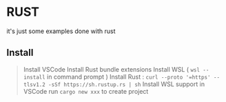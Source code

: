 # RUST
it's just some examples done with rust

## Install

> Install VSCode
> Install Rust bundle extensions
> Install WSL ( ``wsl --install`` in command prompt )
> Install Rust : ``curl --proto '=https' --tlsv1.2 -sSf https://sh.rustup.rs | sh``
> Install WSL support in VSCode
> run ``cargo new xxx`` to create project
